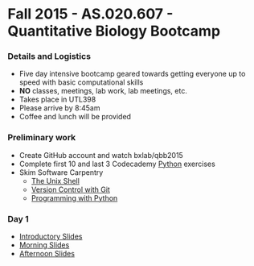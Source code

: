 Fall 2015 - AS.020.607 - Quantitative Biology Bootcamp
======================================================

### Details and Logistics

- Five day intensive bootcamp geared towards getting everyone up to speed with basic computational skills
- **NO** classes, meetings, lab work, lab meetings, etc.
- Takes place in UTL398
- Please arrive by 8:45am
- Coffee and lunch will be provided

### Preliminary work

- Create GitHub account and watch bxlab/qbb2015
- Complete first 10 and last 3 Codecademy [Python](https://www.codecademy.com/tracks/python) exercises
- Skim Software Carpentry
  - [The Unix Shell](http://swcarpentry.github.io/shell-novice/)
  - [Version Control with Git](http://swcarpentry.github.io/git-novice/)
  - [Programming with Python](http://swcarpentry.github.io/python-novice-inflammation/)

### Day 1

- [Introductory Slides](https://drive.google.com/open?id=0B5sz_r5b4JZGSHpxb3hWM0VpMGM)
- [Morning Slides](https://dl.dropboxusercontent.com/u/169950361/150824-QBB2015-Day1-morning.key.pdf)
- [Afternoon Slides](https://dl.dropboxusercontent.com/u/169950361/150824-QBB2015-Day1-morning.key.pdf)
